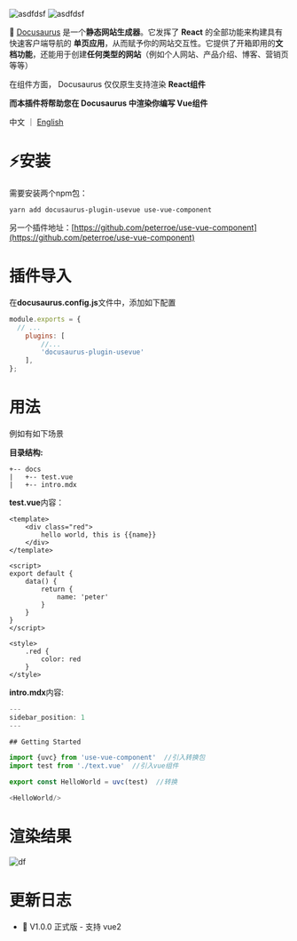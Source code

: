 ![asdfdsf](https://img.shields.io/badge/docusaurus->=2.0.0--beta.6-success)
![asdfdsf](https://img.shields.io/badge/Vue-2.6.14-brightgreen)

🧐 [Docusaurus](https://www.docusaurus.cn/docs/) 是一个**静态网站生成器**。它发挥了 **React** 的全部功能来构建具有快速客户端导航的 **单页应用**，从而赋予你的网站交互性。它提供了开箱即用的**文档功能**，还能用于创建**任何类型的网站**（例如个人网站、产品介绍、博客、营销页等等）

在组件方面， Docusaurus 仅仅原生支持渲染 **React组件**

**而本插件将帮助您在 Docusaurus 中渲染你编写 Vue组件**

中文 ｜ [English](https://github.com/peterroe/docusaurus-plugin-usevue/blob/master/readme.en.md)

# ⚡安装

需要安装两个npm包：

```shell
yarn add docusaurus-plugin-usevue use-vue-component
```

另一个插件地址：[https://github.com/peterroe/use-vue-component](https://github.com/peterroe/use-vue-component)

# 插件导入
在**docusaurus.config.js**文件中，添加如下配置
```js
module.exports = {
  // ...
    plugins: [
        //...
        'docusaurus-plugin-usevue'
    ],
};
```

# 用法

例如有如下场景

**目录结构:**

```shell
+-- docs
|   +-- test.vue
|   +-- intro.mdx
```

**test.vue**内容：

```vue
<template>
    <div class="red">
        hello world, this is {{name}}
    </div>
</template>

<script>
export default {
    data() {
        return {
            name: 'peter'
        }
    }
}
</script>

<style>
    .red {
        color: red
    }
</style>
```

**intro.mdx**内容:

```js
---
sidebar_position: 1
---

## Getting Started

import {uvc} from 'use-vue-component'  //引入转换包
import test from './text.vue'  //引入vue组件

export const HelloWorld = uvc(test)  //转换

<HelloWorld/>
```

# 渲染结果

![df](https://img-blog.csdnimg.cn/a08bd8b839f44074a3f8b60da8af6e59.png)

# 更新日志

* :tada: V1.0.0 正式版 - 支持 vue2